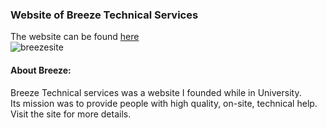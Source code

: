 ### Website of Breeze Technical Services 

The website can be found [here](http://www.breezetech.ca)   
![breezesite](https://user-images.githubusercontent.com/6922982/39973274-beed2796-56d2-11e8-97e2-f9dce7e77be7.gif)

#### About Breeze:
Breeze Technical services was a website I founded while in University.   
Its mission was to provide people with high quality, on-site, technical help.  
Visit the site for more details.   
